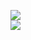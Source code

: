 [![](https://img.shields.io/badge/Made%20With-Github%20Spray-lightgrey.svg?style=for-the-badge&logo=github)](https://github.com/Annihil/github-spray#2377)  
[![](https://i.imgur.com/2DrTn0Z.gif)](https://github.com/Annihil/github-spray)